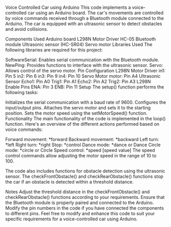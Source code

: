 Voice Controlled Car using Arduino
This code implements a voice-controlled car using an Arduino board. The car's movements are controlled by voice commands received through a Bluetooth module connected to the Arduino. The car is equipped with an ultrasonic sensor to detect obstacles and avoid collisions.

Components Used
Arduino board
L298N Motor Driver
HC-05 Bluetooth module
Ultrasonic sensor (HC-SR04)
Servo motor
Libraries Used
The following libraries are required for this project:

SoftwareSerial: Enables serial communication with the Bluetooth module.
NewPing: Provides functions to interface with the ultrasonic sensor.
Servo: Allows control of the servo motor.
Pin Configuration
L298N Motor Driver
in1: Pin 5
in2: Pin 6
in3: Pin 9
in4: Pin 10
Servo Motor
motor: Pin A4
Ultrasonic Sensor
Echo1: Pin A0
Trig1: Pin A1
Echo2: Pin A2
Trig2: Pin A3
L298N Enable Pins
ENA: Pin 3
ENB: Pin 11
Setup
The setup() function performs the following tasks:

Initializes the serial communication with a baud rate of 9600.
Configures the input/output pins.
Attaches the servo motor and sets it to the starting position.
Sets the motor speed using the setMotorSpeed() function.
Functionality
The main functionality of the code is implemented in the loop() function. Here's an overview of the different actions performed based on voice commands:

Forward movement: *forward
Backward movement: *backward
Left turn: *left
Right turn: *right
Stop: *control
Dance mode: *dance or Dance
Circle mode: *circle or Circle
Speed control: *speed [speed value]
The speed control commands allow adjusting the motor speed in the range of 10 to 100.

The code also includes functions for obstacle detection using the ultrasonic sensor. The checkFrontObstacle() and checkRearObstacle() functions stop the car if an obstacle is detected within a threshold distance.

Notes
Adjust the threshold distance in the checkFrontObstacle() and checkRearObstacle() functions according to your requirements.
Ensure that the Bluetooth module is properly paired and connected to the Arduino.
Modify the pin numbers in the code if you have connected the components to different pins.
Feel free to modify and enhance this code to suit your specific requirements for a voice-controlled car using Arduino.
